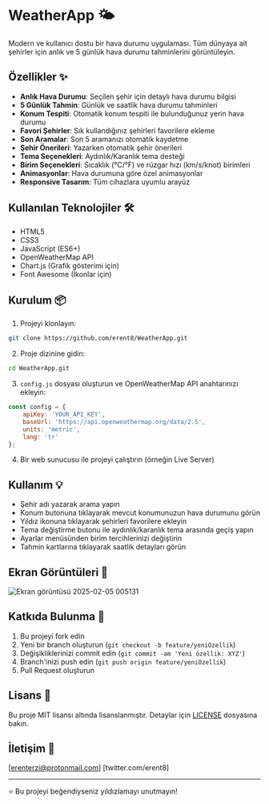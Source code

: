 # WeatherApp 🌤️

Modern ve kullanıcı dostu bir hava durumu uygulaması. Tüm dünyaya ait şehirler için anlık ve 5 günlük hava durumu tahminlerini görüntüleyin.

## Özellikler ✨

- **Anlık Hava Durumu**: Seçilen şehir için detaylı hava durumu bilgisi
- **5 Günlük Tahmin**: Günlük ve saatlik hava durumu tahminleri
- **Konum Tespiti**: Otomatik konum tespiti ile bulunduğunuz yerin hava durumu
- **Favori Şehirler**: Sık kullandığınız şehirleri favorilere ekleme
- **Son Aramalar**: Son 5 aramanızı otomatik kaydetme
- **Şehir Önerileri**: Yazarken otomatik şehir önerileri
- **Tema Seçenekleri**: Aydınlık/Karanlık tema desteği
- **Birim Seçenekleri**: Sıcaklık (°C/°F) ve rüzgar hızı (km/s/knot) birimleri
- **Animasyonlar**: Hava durumuna göre özel animasyonlar
- **Responsive Tasarım**: Tüm cihazlara uyumlu arayüz

## Kullanılan Teknolojiler 🛠️

- HTML5
- CSS3
- JavaScript (ES6+)
- OpenWeatherMap API
- Chart.js (Grafik gösterimi için)
- Font Awesome (İkonlar için)

## Kurulum 📦

1. Projeyi klonlayın:
```bash
git clone https://github.com/erent8/WeatherApp.git
```

2. Proje dizinine gidin:
```bash
cd WeatherApp.git
```

3. `config.js` dosyası oluşturun ve OpenWeatherMap API anahtarınızı ekleyin:
```javascript
const config = {
    apiKey: 'YOUR_API_KEY',
    baseUrl: 'https://api.openweathermap.org/data/2.5',
    units: 'metric',
    lang: 'tr'
};
```

4. Bir web sunucusu ile projeyi çalıştırın (örneğin Live Server)

## Kullanım 💡

- Şehir adı yazarak arama yapın
- Konum butonuna tıklayarak mevcut konumunuzun hava durumunu görün
- Yıldız ikonuna tıklayarak şehirleri favorilere ekleyin
- Tema değiştirme butonu ile aydınlık/karanlık tema arasında geçiş yapın
- Ayarlar menüsünden birim tercihlerinizi değiştirin
- Tahmin kartlarına tıklayarak saatlik detayları görün

## Ekran Görüntüleri 📸

![Ekran görüntüsü 2025-02-05 005131](https://github.com/user-attachments/assets/fc572af9-3466-4c22-a839-d7b6a601489e)



## Katkıda Bulunma 🤝

1. Bu projeyi fork edin
2. Yeni bir branch oluşturun (`git checkout -b feature/yeniOzellik`)
3. Değişikliklerinizi commit edin (`git commit -am 'Yeni özellik: XYZ'`)
4. Branch'inizi push edin (`git push origin feature/yeniOzellik`)
5. Pull Request oluşturun

## Lisans 📄

Bu proje MIT lisansı altında lisanslanmıştır. Detaylar için [LICENSE](LICENSE) dosyasına bakın.

## İletişim 📧

[erenterzi@protonmail.com]
[twitter.com/erent8]

---
⭐️ Bu projeyi beğendiyseniz yıldızlamayı unutmayın!
